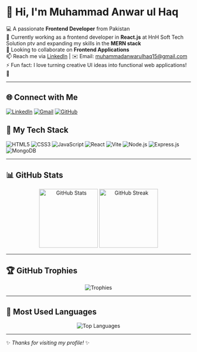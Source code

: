 # 👋 Hi, I'm Muhammad Anwar ul Haq  

💻 A passionate **Frontend Developer** from Pakistan  
🌱 Currently working as a frontend developer in  **React.js** at HnH Soft Tech Solution ptv and expanding my skills in the **MERN stack**  
🤝 Looking to collaborate on **Frontend Applications**  
📫 Reach me via [LinkedIn](https://www.linkedin.com/in/m-anwar-ul-haq-70b18a2a9/) | ✉️ Email: muhammadanwarulhaq15@gmail.com  
⚡ Fun fact: I love turning creative UI ideas into functional web applications! 🚀  

---
## 🌐 Connect with Me  

[![LinkedIn](https://img.shields.io/badge/LinkedIn-0077B5?style=for-the-badge&logo=linkedin&logoColor=white)](https://www.linkedin.com/in/m-anwar-ul-haq-70b18a2a9/) 
[![Gmail](https://img.shields.io/badge/Gmail-D14836?style=for-the-badge&logo=gmail&logoColor=white)](mailto:muhammadanwarulhaq15@gmail.com) 
[![GitHub](https://img.shields.io/badge/GitHub-181717?style=for-the-badge&logo=github&logoColor=white)](https://github.com/MAnwarulhaq)


## 🚀 My Tech Stack  
![HTML5](https://img.shields.io/badge/HTML5-E34F26?style=for-the-badge&logo=html5&logoColor=white)
![CSS3](https://img.shields.io/badge/CSS3-1572B6?style=for-the-badge&logo=css3&logoColor=white)
![JavaScript](https://img.shields.io/badge/JavaScript-F7DF1E?style=for-the-badge&logo=javascript&logoColor=black)
![React](https://img.shields.io/badge/React-20232A?style=for-the-badge&logo=react&logoColor=61DAFB)
![Vite](https://img.shields.io/badge/Vite-646CFF?style=for-the-badge&logo=vite&logoColor=white)
![Node.js](https://img.shields.io/badge/Node.js-339933?style=for-the-badge&logo=nodedotjs&logoColor=white)
![Express.js](https://img.shields.io/badge/Express.js-000000?style=for-the-badge&logo=express&logoColor=white)
![MongoDB](https://img.shields.io/badge/MongoDB-4EA94B?style=for-the-badge&logo=mongodb&logoColor=white)

---

## 📊 GitHub Stats  
<p align="center">
  <img src="https://github-readme-stats.vercel.app/api?username=MAnwarulhaq&show_icons=true&theme=tokyonight" alt="GitHub Stats" height="160"/>
  <img src="https://github-readme-streak-stats.herokuapp.com/?user=MAnwarulhaq&theme=tokyonight" alt="GitHub Streak" height="160"/>
</p>

---

## 🏆 GitHub Trophies  
<p align="center">
  <img src="https://github-profile-trophy.vercel.app/?username=MAnwarulhaq&theme=onedark&no-frame=true&row=1&column=6" alt="Trophies"/>
</p>

---

## 📌 Most Used Languages  
<p align="center">
  <img src="https://github-readme-stats.vercel.app/api/top-langs/?username=MAnwarulhaq&layout=compact&theme=tokyonight" alt="Top Languages"/>
</p>

---

✨ _Thanks for visiting my profile!_ ✨  
